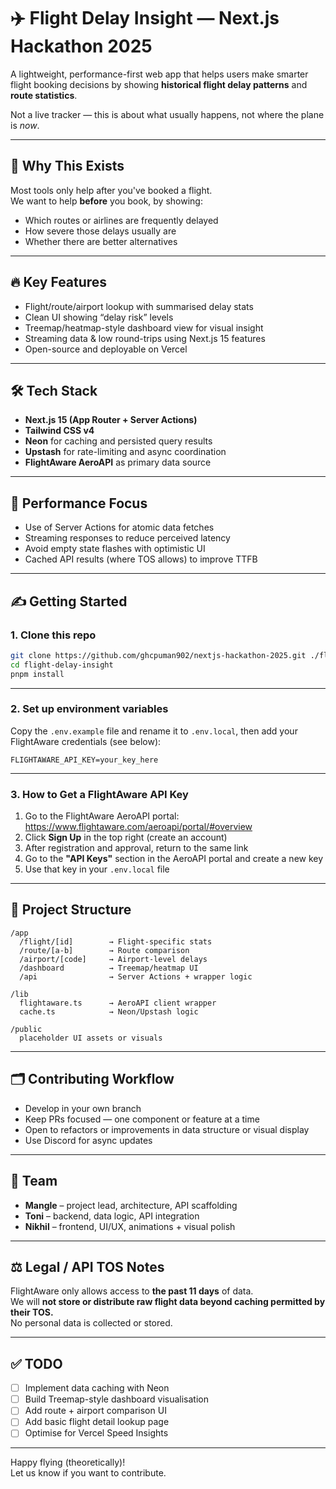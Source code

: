# ✈️ Flight Delay Insight — Next.js Hackathon 2025

A lightweight, performance-first web app that helps users make smarter flight booking decisions by showing **historical flight delay patterns** and **route statistics**.  

Not a live tracker — this is about what usually happens, not where the plane is *now*.

---

## 🧠 Why This Exists

Most tools only help after you've booked a flight.  
We want to help **before** you book, by showing:
- Which routes or airlines are frequently delayed
- How severe those delays usually are
- Whether there are better alternatives

---

## 🔥 Key Features

- Flight/route/airport lookup with summarised delay stats  
- Clean UI showing “delay risk” levels  
- Treemap/heatmap-style dashboard view for visual insight  
- Streaming data & low round-trips using Next.js 15 features  
- Open-source and deployable on Vercel  

---

## 🛠 Tech Stack

- **Next.js 15 (App Router + Server Actions)**  
- **Tailwind CSS v4**  
- **Neon** for caching and persisted query results  
- **Upstash** for rate-limiting and async coordination  
- **FlightAware AeroAPI** as primary data source  

---

## 🧪 Performance Focus

- Use of Server Actions for atomic data fetches  
- Streaming responses to reduce perceived latency  
- Avoid empty state flashes with optimistic UI  
- Cached API results (where TOS allows) to improve TTFB

---

## ✍️ Getting Started

### 1. Clone this repo

```bash
git clone https://github.com/ghcpuman902/nextjs-hackathon-2025.git ./flight-delay-insight
cd flight-delay-insight
pnpm install
```

---

### 2. Set up environment variables

Copy the `.env.example` file and rename it to `.env.local`, then add your FlightAware credentials (see below):

```
FLIGHTAWARE_API_KEY=your_key_here
```

---

### 3. How to Get a FlightAware API Key

1. Go to the FlightAware AeroAPI portal:  
   https://www.flightaware.com/aeroapi/portal/#overview
2. Click **Sign Up** in the top right (create an account)
3. After registration and approval, return to the same link  
4. Go to the **"API Keys"** section in the AeroAPI portal and create a new key  
5. Use that key in your `.env.local` file

---

## 🧱 Project Structure

```
/app
  /flight/[id]        → Flight-specific stats
  /route/[a-b]        → Route comparison
  /airport/[code]     → Airport-level delays
  /dashboard          → Treemap/heatmap UI
  /api                → Server Actions + wrapper logic

/lib
  flightaware.ts      → AeroAPI client wrapper
  cache.ts            → Neon/Upstash logic

/public
  placeholder UI assets or visuals
```

---

## 🗂 Contributing Workflow

- Develop in your own branch  
- Keep PRs focused — one component or feature at a time  
- Open to refactors or improvements in data structure or visual display  
- Use Discord for async updates

---

## 📅 Team

- **Mangle** – project lead, architecture, API scaffolding  
- **Toni** – backend, data logic, API integration  
- **Nikhil** – frontend, UI/UX, animations + visual polish  

---

## ⚖️ Legal / API TOS Notes

FlightAware only allows access to **the past 11 days** of data.  
We will **not store or distribute raw flight data beyond caching permitted by their TOS.**  
No personal data is collected or stored.

---

## ✅ TODO

- [ ] Implement data caching with Neon  
- [ ] Build Treemap-style dashboard visualisation  
- [ ] Add route + airport comparison UI  
- [ ] Add basic flight detail lookup page  
- [ ] Optimise for Vercel Speed Insights

---

Happy flying (theoretically)!  
Let us know if you want to contribute.